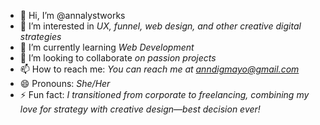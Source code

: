- 👋 <Poppins> Hi, I’m @annalystworks 
- 👀 I’m interested in <i> UX, funnel, web design, and other creative digital strategies </i>
- 🌱 I’m currently learning <i> Web Development </i>
- 💞️ I’m looking to collaborate <i> on passion projects </i>
- 📫 How to reach me: <i> You can reach me at anndigmayo@gmail.com </i>
- 😄 Pronouns: <i> She/Her </i>
- ⚡ Fun fact: <i> I transitioned from corporate to freelancing, combining my love for strategy with creative design—best decision ever! </Poppins> </i>

<!---
annalystworks/annalystworks is a ✨ special ✨ repository because its `README.md` (this file) appears on your GitHub profile.
You can click the Preview link to take a look at your changes.
--->
